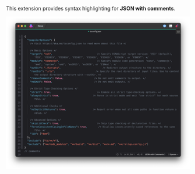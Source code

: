 <!--
👋 Hello! As Nova users browse the extensions library, a good README can help them understand what your extension does, how it works, and what setup or configuration it may require.

Not every extension will need every item described below. Use your best judgement when deciding which parts to keep to provide the best experience for your new users.

💡 Quick Tip! As you edit this README template, you can preview your changes by selecting **Extensions → Activate Project as Extension**, opening the Extension Library, and selecting "CommentJSON" in the sidebar.

Let's get started!
-->

<!--
🎈 Include a brief description of the features your syntax extension provides. For example:
-->

This extension provides syntax highlighting for **JSON with comments**.

<!--
🎈 It can also be helpful to include a screenshot or GIF showing your extension in action:
-->

![](https://github.com/cjwcommuny/CommentJSON.novaextension/raw/master/Images/extension/CommentJSON.png)
